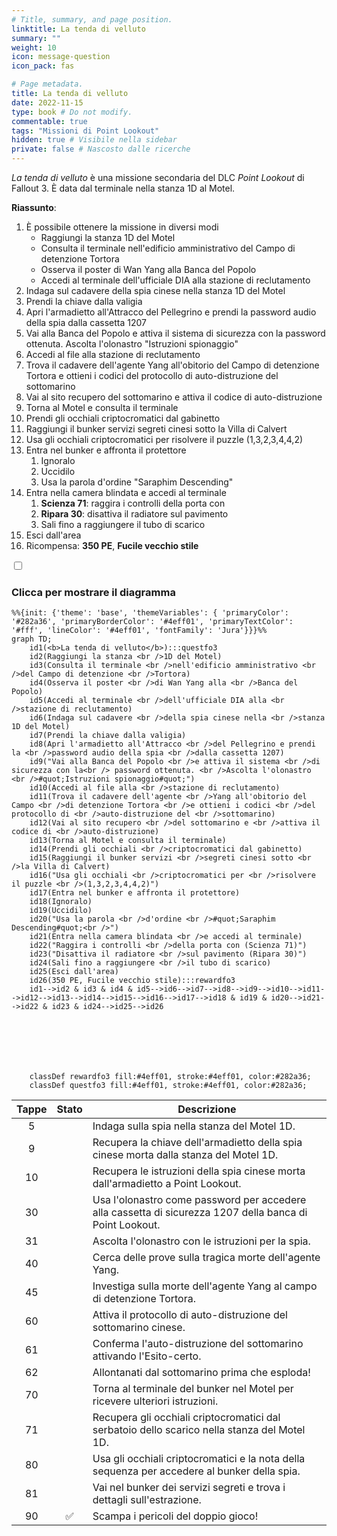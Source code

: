 ```yaml
---
# Title, summary, and page position.
linktitle: La tenda di velluto
summary: ""
weight: 10
icon: message-question
icon_pack: fas

# Page metadata.
title: La tenda di velluto
date: 2022-11-15
type: book # Do not modify.
commentable: true
tags: "Missioni di Point Lookout"
hidden: true # Visibile nella sidebar
private: false # Nascosto dalle ricerche
---
```



<div class="fo3">

*La tenda di velluto* è una missione secondaria del DLC *Point Lookout* di Fallout 3. È data dal terminale nella stanza 1D al Motel.

**Riassunto**:
1. È possibile ottenere la missione in diversi modi
   - Raggiungi la stanza 1D del Motel
   - Consulta il terminale nell'edificio amministrativo del Campo di detenzione Tortora
   - Osserva il poster di Wan Yang alla Banca del Popolo
   - Accedi al terminale dell'ufficiale DIA alla stazione di reclutamento
2. Indaga sul cadavere della spia cinese nella stanza 1D del Motel
3. Prendi la chiave dalla valigia
4. Apri l'armadietto all'Attracco del Pellegrino e prendi la password audio della spia dalla cassetta 1207
5. Vai alla Banca del Popolo e attiva il sistema di sicurezza con la password ottenuta. Ascolta l'olonastro "Istruzioni spionaggio"
6. Accedi al file alla stazione di reclutamento
7. Trova il cadavere dell'agente Yang all'obitorio del Campo di detenzione Tortora e ottieni i codici del protocollo di auto-distruzione del sottomarino
8. Vai al sito recupero del sottomarino e attiva il codice di auto-distruzione
9. Torna al Motel e consulta il terminale
10. Prendi gli occhiali criptocromatici dal gabinetto
11. Raggiungi il bunker servizi segreti cinesi sotto la Villa di Calvert
12. Usa gli occhiali criptocromatici per risolvere il puzzle (1,3,2,3,4,4,2)
13. Entra nel bunker e affronta il protettore
    1.  Ignoralo
    2.  Uccidilo
    3.  Usa la parola d'ordine "Saraphim Descending"
14. Entra nella camera blindata e accedi al terminale
    1.  **Scienza 71**: raggira i controlli della porta con 
    2.  **Ripara 30**: disattiva il radiatore sul pavimento 
    3.  Sali fino a raggiungere il tubo di scarico
15. Esci dall'area
16. Ricompensa: **350 PE**, **Fucile vecchio stile**

<section class="chart-collapse">
<input type="checkbox" name="collapse2" id="handle2">
<h3 class="handle">
<label for="handle2">Clicca per mostrare il diagramma</label>
</h3>
<div class="content">

```mermaid
%%{init: {'theme': 'base', 'themeVariables': { 'primaryColor': '#282a36', 'primaryBorderColor': '#4eff01', 'primaryTextColor': '#fff', 'lineColor': '#4eff01', 'fontFamily': 'Jura'}}}%%
graph TD;
    id1(<b>La tenda di velluto</b>):::questfo3
    id2(Raggiungi la stanza <br />1D del Motel)
    id3(Consulta il terminale <br />nell'edificio amministrativo <br />del Campo di detenzione <br />Tortora)
    id4(Osserva il poster <br />di Wan Yang alla <br />Banca del Popolo)
    id5(Accedi al terminale <br />dell'ufficiale DIA alla <br />stazione di reclutamento)
    id6(Indaga sul cadavere <br />della spia cinese nella <br />stanza 1D del Motel)
    id7(Prendi la chiave dalla valigia) 
    id8(Apri l'armadietto all'Attracco <br />del Pellegrino e prendi la <br />password audio della spia <br />dalla cassetta 1207)
    id9("Vai alla Banca del Popolo <br />e attiva il sistema <br />di sicurezza con la<br /> password ottenuta. <br />Ascolta l'olonastro <br />#quot;Istruzioni spionaggio#quot;")
    id10(Accedi al file alla <br />stazione di reclutamento)
    id11(Trova il cadavere dell'agente <br />Yang all'obitorio del Campo <br />di detenzione Tortora <br />e ottieni i codici <br />del protocollo di <br />auto-distruzione del <br />sottomarino)
    id12(Vai al sito recupero <br />del sottomarino e <br />attiva il codice di <br />auto-distruzione)
    id13(Torna al Motel e consulta il terminale) 
    id14(Prendi gli occhiali <br />criptocromatici dal gabinetto)
    id15(Raggiungi il bunker servizi <br />segreti cinesi sotto <br />la Villa di Calvert)
    id16("Usa gli occhiali <br />criptocromatici per <br />risolvere il puzzle <br />(1,3,2,3,4,4,2)")
    id17(Entra nel bunker e affronta il protettore)
    id18(Ignoralo)
    id19(Uccidilo)
    id20("Usa la parola <br />d'ordine <br />#quot;Saraphim Descending#quot;<br />")
    id21(Entra nella camera blindata <br />e accedi al terminale)
    id22("Raggira i controlli <br />della porta con (Scienza 71)")
    id23("Disattiva il radiatore <br />sul pavimento (Ripara 30)")
    id24(Sali fino a raggiungere <br />il tubo di scarico)
    id25(Esci dall'area)
    id26(350 PE, Fucile vecchio stile):::rewardfo3
    id1-->id2 & id3 & id4 & id5-->id6-->id7-->id8-->id9-->id10-->id11-->id12-->id13-->id14-->id15-->id16-->id17-->id18 & id19 & id20-->id21-->id22 & id23 & id24-->id25-->id26
    
    
    
    
    
    
    
    classDef rewardfo3 fill:#4eff01, stroke:#4eff01, color:#282a36;
    classDef questfo3 fill:#4eff01, stroke:#4eff01, color:#282a36;
```

</div>
</section>

| Tappe |       Stato        | Descrizione                                                                                              |
|:-----:|:------------------:| -------------------------------------------------------------------------------------------------------- |
|   5   |                    | Indaga sulla spia nella stanza del Motel 1D.                                                             |
|   9   |                    | Recupera la chiave dell'armadietto della spia cinese morta dalla stanza del Motel 1D.                    |
|  10   |                    | Recupera le istruzioni della spia cinese morta dall'armadietto a Point Lookout.                          |
|  30   |                    | Usa l'olonastro come password per accedere alla cassetta di sicurezza 1207 della banca di Point Lookout. |
|  31   |                    | Ascolta l'olonastro con le istruzioni per la spia.                                                       |
|  40   |                    | Cerca delle prove sulla tragica morte dell'agente Yang.                                                  |
|  45   |                    | Investiga sulla morte dell'agente Yang al campo di detenzione Tortora.                                   |
|  60   |                    | Attiva il protocollo di auto-distruzione del sottomarino cinese.                                         |
|  61   |                    | Conferma l'auto-distruzione del sottomarino attivando l'Esito-certo.                                     |
|  62   |                    | Allontanati dal sottomarino prima che esploda!                                                           |
|  70   |                    | Torna al terminale del bunker nel Motel per ricevere ulteriori istruzioni.                               |
|  71   |                    | Recupera gli occhiali criptocromatici dal serbatoio dello scarico nella stanza del Motel 1D.             |
|  80   |                    | Usa gli occhiali criptocromatici e la nota della sequenza per accedere al bunker della spia.             |
|  81   |                    | Vai nel bunker dei servizi segreti e trova i dettagli sull'estrazione.                                   |
|  90   | :white_check_mark: | Scampa i pericoli del doppio gioco!                                                                      |





</div>